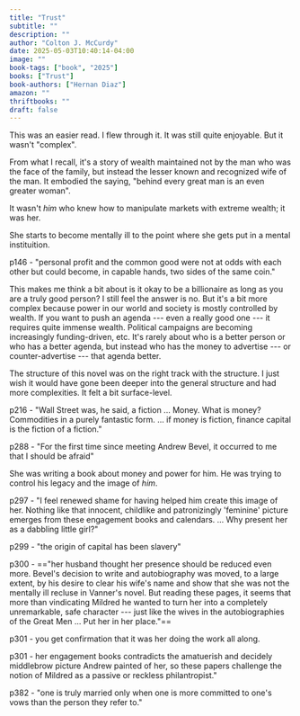 ```yaml
---
title: "Trust"
subtitle: ""
description: ""
author: "Colton J. McCurdy"
date: 2025-05-03T10:40:14-04:00
image: ""
book-tags: ["book", "2025"]
books: ["Trust"]
book-authors: ["Hernan Diaz"]
amazon: ""
thriftbooks: ""
draft: false
---
```


This was an easier read. I flew through it. It was still quite enjoyable. But it wasn't "complex".

From what I recall, it's a story of wealth maintained not by the man who was the face of the family, but instead the
lesser known and recognized wife of the man. It embodied the saying, "behind every great man is an even greater woman".

It wasn't _him_ who knew how to manipulate markets with extreme wealth; it was her.

She starts to become mentally ill to the point where she gets put in a mental instituition.

p146 - "personal profit and the common good were not at odds with each other but could become, in capable hands, two sides of the same coin."

This makes me think a bit about is it okay to be a billionaire as long as you are a truly good person? I still feel the answer
is no. But it's a bit more complex because power in our world and society is mostly controlled by wealth. If you want
to push an agenda --- even a really good one --- it requires quite immense wealth. Political campaigns are becoming
increasingly funding-driven, etc. It's rarely about who is a better person or who has a better agenda, but instead
who has the money to advertise --- or counter-advertise --- that agenda better.

The structure of this novel was on the right track with the structure. I just wish it would have gone been deeper into
the general structure and had more complexities. It felt a bit surface-level.

p216 - "Wall Street was, he said, a fiction ... Money. What is money? Commodities in a purely fantastic form. ... if money is fiction, finance capital is the fiction of a fiction."

p288 - "For the first time since meeting Andrew Bevel, it occurred to me that I should be afraid"

She was writing a book about money and power for him. He was trying to control his legacy and the image of _him_.

p297 - "I feel renewed shame for having helped him create this image of her. Nothing like that innocent, childlike and patronizingly 'feminine' picture emerges from these engagement books and calendars. ... Why present her as a dabbling little girl?"

p299 - "the origin of capital has been slavery"

p300 - =="her husband thought her presence should be reduced even more. Bevel's decision to write and autobiography was moved, to a large extent, by his desire to clear his wife's name and show that she was not the mentally ill recluse in Vanner's novel. But reading these pages, it seems that more than vindicating Mildred he wanted to turn her into a completely unremarkable, safe character --- just like the wives in the autobiographies of the Great Men ... Put her in her place."==

p301 - you get confirmation that it was her doing the work all along.

p301 - her engagement books contradicts the amatuerish and decidely middlebrow picture Andrew painted of her, so these papers challenge the notion of Mildred as a passive or reckless philantropist."

p382 - "one is truly married only when one is more committed to one's vows than the person they refer to."
